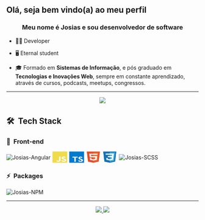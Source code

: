 ## Olá, seja bem vindo(a) ao meu perfil

<div align="center">
   <h3> Meu nome é Josias e sou desenvolvedor de software </h3>
</div>

- 👨‍💻  Developer </br>

- 🖥  Eternal student

- 🎓 Formado em **Sistemas de Informação**, e pós graduado em **Tecnologias e Inovações Web**, sempre em constante aprendizado, através de cursos, podcasts, meetups, congressos.

***

<div align="center">
   <a href="https://www.linkedin.com/in/josias-ribeiro/" target="_blank"><img src="https://img.shields.io/badge/-LinkedIn-%230077B5?style=for-the-badge&logo=linkedin&logoColor=white" target="_blank"></a>
</div>

## 🛠 &nbsp;Tech Stack

### 🎨 &nbsp;Front-end
<div style="display: inline_block">
<img align="center" alt="Josias-Angular" height="30" width="40" src="https://cdn.jsdelivr.net/gh/devicons/devicon/icons/angularjs/angularjs-original.svg">  
  <img align="center" alt="Josias-Js" height="30" width="40" src="https://raw.githubusercontent.com/devicons/devicon/master/icons/javascript/javascript-plain.svg">
  <img align="center" alt="Josias-Ts" height="30" width="40" src="https://raw.githubusercontent.com/devicons/devicon/master/icons/typescript/typescript-plain.svg">  
  <img align="center" alt="Josias-HTML" height="30" width="40" src="https://raw.githubusercontent.com/devicons/devicon/master/icons/html5/html5-original.svg">
  <img align="center" alt="Josias-CSS" height="30" width="40" src="https://raw.githubusercontent.com/devicons/devicon/master/icons/css3/css3-original.svg">  
  <img align="center" alt="Josias-SCSS" height="30" width="40" src="https://cdn.jsdelivr.net/gh/devicons/devicon/icons/sass/sass-original.svg">
</div>


### ⚡ &nbsp;Packages
<div style="display: inline_block">
<img align="center" alt="Josias-NPM" height="30" width="40" src="https://cdn.jsdelivr.net/gh/devicons/devicon/icons/npm/npm-original-wordmark.svg">  
</div>

***

<div align="center">
  <a href="https://github.com/josias-ribeiro">
  <img height="180em" src="https://github-readme-stats.vercel.app/api?username=josias-ribeiro&show_icons=true&theme=dracula&include_all_commits=true&count_private=true"/>
  <img height="180em" src="https://github-readme-stats.vercel.app/api/top-langs/?username=josias-ribeiro&layout=compact&langs_count=7&theme=dracula"/>
</div>
